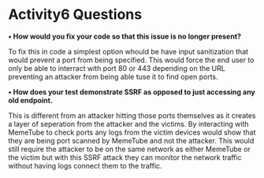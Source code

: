 # Activity6 Questions

**• How would you fix your code so that this issue is no longer present?**<br/>

To fix this in code a simplest option whould be have input sanitization that would prevent a port from being specified. This would force the end user to only be able to interract with port 80 or 443 depending on the URL preventing an attacker from being able tuse it to find open ports.

**• How does your test demonstrate SSRF as opposed to just accessing any old endpoint.**<br/>

This is different from an attacker hitting those ports themselves as it creates a layer of seperation from the attacker and the victims. By interacting with MemeTube to check ports any logs from the victim devices would show that they are being port scanned by MemeTube and not the attacker. This would still require the attacker to be on the same network as either MemeTube or the victim but with this SSRF attack they can monitor the network traffic without having logs connect them to the traffic.
